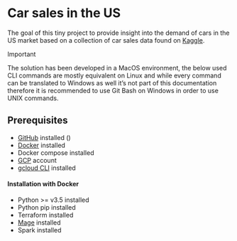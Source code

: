 # Car sales in the US

The goal of this tiny project to provide insight into the demand of cars in the US market based on a collection of car sales data found on [Kaggle](https://www.kaggle.com/datasets/syedanwarafridi/vehicle-sales-data).


> [!IMPORTANT]  
> The solution has been developed in a MacOS environment, the below used CLI commands are mostly equivalent on Linux and while every command can be translated to Windows as well it’s not part of this documentation therefore it is recommended to use Git Bash on Windows in order to use UNIX commands.


## Prerequisites
* [GitHub](https://cli.github.com/) installed ()
* [Docker](https://docs.docker.com/engine/install/) installed
* Docker compose installed
* [GCP](https://cloud.google.com/) account
* [gcloud CLI](https://cloud.google.com/sdk/docs/install) installed
#### Installation with Docker
* Python >= v3.5 installed
* Python pip installed
* Terraform installed
* [Mage](https://docs.mage.ai/getting-started/setup) installed
* Spark installed
